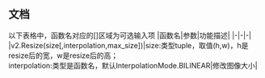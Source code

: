 ## 文档

以下表格中，函数名对应的[]区域为可选输入项
|函数名|参数|功能描述|
|-|-|-|
|v2.Resize(size[,interpolation,max_size])|size:类型tuple，取值(h,w)，h是resize后的宽，w是resize后的高；<br>interpolation:类型是函数名，默认InterpolationMode.BILINEAR|修改图像大小|